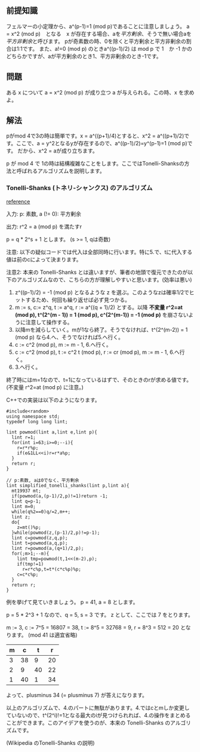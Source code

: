 ## 前提知識
フェルマーの小定理から、a^(p-1)=1 (mod p)であることに注意しましょう。
a = x^2 (mod p)　となる　x が存在する場合、aを*平方剰余*、そうで無い場合aを*平方非剰余*と呼びます。
pが奇素数の時、0を除くと平方剰余と平方非剰余の割合は1:1です。
また、a!=0 (mod p) のときa^((p-1)/2) は mod p で 1　か -1 かのどちらかですが、aが平方剰余のとき1、平方非剰余のとき-1です。


## 問題
ある x について a = x^2 (mod p) が成り立つ a が与えられる。この時、x を求めよ。

## 解法
pがmod 4で3の時は簡単です。x = a^((p+1)/4)とすると、x^2 = a^((p+1)/2)です。ここで、a = y^2となるyが存在するので、a^((p-1)/2)=y^(p-1)=1 (mod p)です。
だから、x^2 = aが成り立ちます。

p が mod 4 で 1の時は結構複雑なことをします。ここではTonelli-Shanksの方法と呼ばれるアルゴリズムを説明します。

### Tonelli-Shanks (トネリ-シャンクス) のアルゴリズム
[reference](https://en.wikipedia.org/wiki/Tonelli%E2%80%93Shanks_algorithm)

入力: p: 素数, a (!= 0): 平方剰余

出力: r^2 = a (mod p) を満たすr

p = q * 2^s + 1 とします。 (s >= 1, qは奇数)

注意: 以下の疑似コードでは代入は全部同時に行います。特に5.で、tに代入する値は前のcによって決まります。

注意2: 本来の Tonelli-Shanks とは違いますが、筆者の地頭で復元できたのが以下のアルゴリズムなので、こちらの方が理解しやすいと思います。(効率は悪い)

1. z^((p-1)/2) = -1 (mod p) となるような z を選ぶ。このようなzは確率1/2でヒットするため、何回も繰り返せば必ず見つかる。
2. m := s, c:= z^q, t := a^q, r := a^((q + 1)/2) とする。以降 **不変量 r^2=at (mod p), t^(2^(m - 1)) = 1 (mod p), c^(2^(m-1)) = -1 (mod p)** を崩さないように注意して操作する。
3. 以降mを減らしていく。mが1なら終了。そうでなければ、t^(2^(m-2)) = 1 (mod p) なら4.へ、そうでなければ5.へ行く。
4. c := c^2 (mod p), m := m - 1, 6.へ行く。
5. c := c^2 (mod p), t := c^2 t (mod p), r := cr (mod p), m := m - 1, 6.へ行く。
6. 3.へ行く。

終了時にはm=1なので、t=1になっているはずで、そのときのrが求める値です。(不変量 r^2=at (mod p) に注意。)


C++での実装は以下のようになります。
```
#include<random>
using namespace std;
typedef long long lint;

lint powmod(lint a,lint e,lint p){
  lint r=1;
  for(int i=63;i>=0;--i){
    r=r*r%p;
    if(e&1LL<<i)r=r*a%p;
  }
  return r;
}

// p:素数, aは0でなく、平方剰余
lint simplified_tonelli_shanks(lint p,lint a){
  mt19937 mt;
  if(powmod(a,(p-1)/2,p)!=1)return -1;
  lint q=p-1;
  lint m=0;
  while(q%2==0)q/=2,m++;
  lint z;
  do{
    z=mt()%p;
  }while(powmod(z,(p-1)/2,p)!=p-1);
  lint c=powmod(z,q,p);
  lint t=powmod(a,q,p);
  lint r=powmod(a,(q+1)/2,p);
  for(;m>1;--m){
    lint tmp=powmod(t,1<<(m-2),p);
    if(tmp!=1)
      r=r*c%p,t=t*(c*c%p)%p;
    c=c*c%p;
  }
  return r;
}
```

例を挙げて見ていきましょう。
p = 41, a = 8 とします。

p = 5 * 2^3 + 1 なので、q = 5, s = 3 です。
z として、ここでは 7 をとります。

m := 3, c := 7^5 = 16807 = 38, t := 8^5 = 32768 = 9, r = 8^3 = 512 = 20 となります。 (mod 41 は適宜省略)

|m|c|t|r|
|---|---|---|---|
|3|38|9|20|
|2|9|40|22|
|1|40|1|34|


よって、plusminus 34 (= plusminus 7) が答えになります。


以上のアルゴリズムで、4.のパートに無駄があります。4.ではcとmしか変更していないので、t^(2^i)!=1となる最大のiが見つけられれば、4.の操作をまとめることができます。このアイデアを使うのが、本来の Tonelli-Shanks のアルゴリズムです。

(Wikipedia のTonelli-Shanks の説明)
